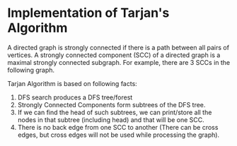 # Implementation of Tarjan's Algorithm

A directed graph is strongly connected if there is a path between all pairs of vertices. A strongly connected component (SCC) of a directed graph is a maximal strongly connected subgraph. For example, there are 3 SCCs in the following graph.

Tarjan Algorithm is based on following facts: 
1. DFS search produces a DFS tree/forest 
2. Strongly Connected Components form subtrees of the DFS tree. 
3. If we can find the head of such subtrees, we can print/store all the nodes in that subtree (including head) and that will be one SCC. 
4. There is no back edge from one SCC to another (There can be cross edges, but cross edges will not be used while processing the graph).